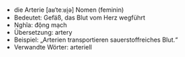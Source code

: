 - die Arterie [aʁˈteːʁi̯ə]	Nomen (feminin)
- Bedeutet: Gefäß, das Blut vom Herz wegführt
- Nghĩa: động mạch
- Übersetzung: artery
- Beispiel: „Arterien transportieren sauerstoffreiches Blut.“
- Verwandte Wörter: arteriell